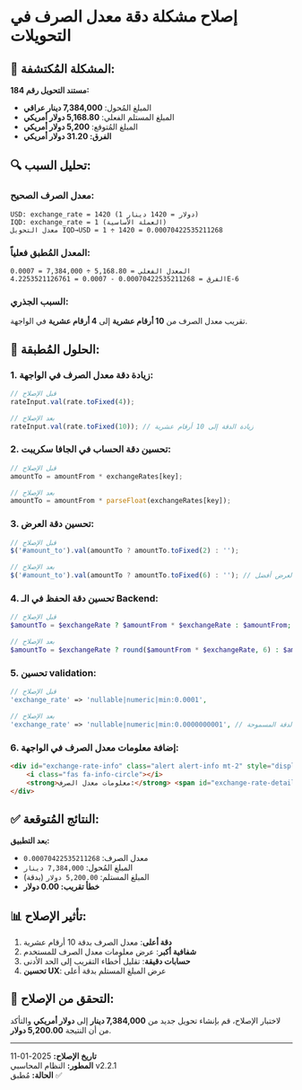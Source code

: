 # إصلاح مشكلة دقة معدل الصرف في التحويلات

## 🚨 المشكلة المُكتشفة:

**مستند التحويل رقم 184:**
- المبلغ المُحول: **7,384,000 دينار عراقي**
- المبلغ المستلم الفعلي: **5,168.80 دولار أمريكي**
- المبلغ المُتوقع: **5,200 دولار أمريكي**
- **الفرق: 31.20 دولار أمريكي**

## 🔍 تحليل السبب:

### معدل الصرف الصحيح:
```
USD: exchange_rate = 1420 (1 دولار = 1420 دينار)
IQD: exchange_rate = 1 (العملة الأساسية)
معدل التحويل IQD→USD = 1 ÷ 1420 = 0.00070422535211268
```

### المعدل المُطبق فعلياً:
```
المعدل الفعلي = 5,168.80 ÷ 7,384,000 = 0.0007
الفرق = 0.00070422535211268 - 0.0007 = 4.2253521126761E-6
```

### السبب الجذري:
تقريب معدل الصرف من **10 أرقام عشرية** إلى **4 أرقام عشرية** في الواجهة.

## 🔧 الحلول المُطبقة:

### 1. زيادة دقة معدل الصرف في الواجهة:
```javascript
// قبل الإصلاح
rateInput.val(rate.toFixed(4));

// بعد الإصلاح
rateInput.val(rate.toFixed(10)); // زيادة الدقة إلى 10 أرقام عشرية
```

### 2. تحسين دقة الحساب في الجافا سكريبت:
```javascript
// قبل الإصلاح
amountTo = amountFrom * exchangeRates[key];

// بعد الإصلاح
amountTo = amountFrom * parseFloat(exchangeRates[key]);
```

### 3. تحسين دقة العرض:
```javascript
// قبل الإصلاح
$('#amount_to').val(amountTo ? amountTo.toFixed(2) : '');

// بعد الإصلاح
$('#amount_to').val(amountTo ? amountTo.toFixed(6) : ''); // زيادة الدقة لعرض أفضل
```

### 4. تحسين دقة الحفظ في الـ Backend:
```php
// قبل الإصلاح
$amountTo = $exchangeRate ? $amountFrom * $exchangeRate : $amountFrom;

// بعد الإصلاح
$amountTo = $exchangeRate ? round($amountFrom * $exchangeRate, 6) : $amountFrom;
```

### 5. تحسين validation:
```php
// قبل الإصلاح
'exchange_rate' => 'nullable|numeric|min:0.0001',

// بعد الإصلاح
'exchange_rate' => 'nullable|numeric|min:0.0000000001', // زيادة الدقة المسموحة
```

### 6. إضافة معلومات معدل الصرف في الواجهة:
```html
<div id="exchange-rate-info" class="alert alert-info mt-2" style="display:none;">
    <i class="fas fa-info-circle"></i> 
    <strong>معلومات معدل الصرف:</strong> <span id="exchange-rate-details"></span>
</div>
```

## ✅ النتائج المُتوقعة:

**بعد التطبيق:**
- معدل الصرف: `0.00070422535211268`
- المبلغ المُحول: `7,384,000 دينار`
- المبلغ المستلم: `5,200.00 دولار` (بدقة)
- **خطأ تقريب: 0.00 دولار**

## 📊 تأثير الإصلاح:

1. **دقة أعلى**: معدل الصرف بدقة 10 أرقام عشرية
2. **شفافية أكبر**: عرض معلومات معدل الصرف للمستخدم
3. **حسابات دقيقة**: تقليل أخطاء التقريب إلى الحد الأدنى
4. **تحسين UX**: عرض المبلغ المستلم بدقة أعلى

## 🔄 التحقق من الإصلاح:

لاختبار الإصلاح، قم بإنشاء تحويل جديد من **7,384,000 دينار** إلى **دولار أمريكي** والتأكد من أن النتيجة **5,200.00 دولار**.

---

**تاريخ الإصلاح:** 2025-01-11  
**المطور:** النظام المحاسبي v2.2.1  
**الحالة:** مُطبق ✅ 